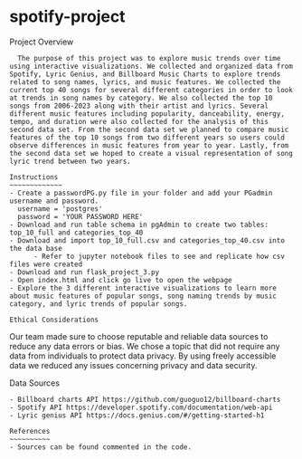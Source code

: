 # spotify-project

Project Overview
~~~~~~~~~~~~~~~~~
  The purpose of this project was to explore music trends over time using interactive visualizations. We collected and organized data from Spotify, Lyric Genius, and Billboard Music Charts to explore trends related to song names, lyrics, and music features. We collected the current top 40 songs for several different categories in order to look at trends in song names by category. We also collected the top 10 songs from 2006-2023 along with their artist and lyrics. Several different music features including popularity, danceability, energy, tempo, and duration were also collected for the analysis of this second data set. From the second data set we planned to compare music features of the top 10 songs from two different years so users could observe differences in music features from year to year. Lastly, from the second data set we hoped to create a visual representation of song lyric trend between two years. 

Instructions
~~~~~~~~~~~~~
- Create a passwordPG.py file in your folder and add your PGadmin username and password.
  username = 'postgres'
  password = 'YOUR PASSWORD HERE'
- Download and run table schema in pgAdmin to create two tables: top_10_full and categories_top_40
- Download and import top_10_full.csv and categories_top_40.csv into the data base
      - Refer to jupyter notebook files to see and replicate how csv files were created
- Download and run flask_project_3.py
- Open index.html and click go live to open the webpage
- Explore the 3 different interactive visualizations to learn more about music features of popular songs, song naming trends by music category, and lyric trends of popular songs.

Ethical Considerations
~~~~~~~~~~~~~~~~~~~~~~
  Our team made sure to choose reputable and reliable data sources to reduce any data errors or bias. We chose a topic that did not require any data from individuals to protect data privacy. By using freely accessible data we reduced any issues concerning privacy and data security.

Data Sources
~~~~~~~~~~~~
- Billboard charts API https://github.com/guoguo12/billboard-charts
- Spotify API https://developer.spotify.com/documentation/web-api
- Lyric genius API https://docs.genius.com/#/getting-started-h1

References
~~~~~~~~~~
- Sources can be found commented in the code.
